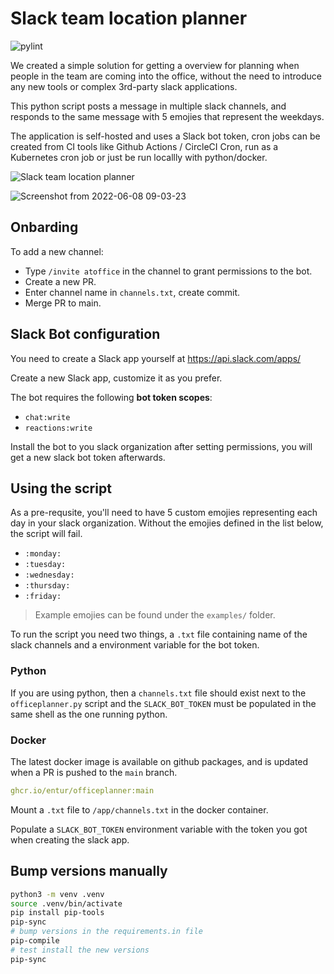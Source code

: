 # Slack team location planner

![pylint](https://img.shields.io/badge/PyLint-10.00-brightgreen?logo=python&logoColor=white)

We created a simple solution for getting a overview for planning when people in the team are coming into the office, without the need to introduce any new tools or complex 3rd-party slack applications.

This python script posts a message in multiple slack channels, and responds to the same message with 5 emojies that represent the weekdays.

The application is self-hosted and uses a Slack bot token, cron jobs can be created from CI tools like Github Actions / CircleCI Cron, run as a Kubernetes cron job or just be run locallly with python/docker.

![Slack team location planner](https://user-images.githubusercontent.com/29174850/172590122-1ad3a908-efa2-4d91-92f1-d4df5f733e4f.png)

![Screenshot from 2022-06-08 09-03-23](https://user-images.githubusercontent.com/29174850/172578268-302858d3-76cf-4b21-99cd-ac9fc89e2201.png)

## Onbarding

To add a new channel:

- Type `/invite atoffice` in the channel to grant permissions to the bot.
- Create a new PR.
- Enter channel name in `channels.txt`, create commit.
- Merge PR to main.

## Slack Bot configuration

You need to create a Slack app yourself at <https://api.slack.com/apps/>

Create a new Slack app, customize it as you prefer.

The bot requires the following **bot token scopes**:

- `chat:write`
- `reactions:write`

Install the bot to you slack organization after setting permissions, you will get a new slack bot token afterwards.

## Using the script

As a pre-requsite, you'll need to have 5 custom emojies representing each day in your slack organization. Without the emojies defined in the list below, the script will fail.

- `:monday:`
- `:tuesday:`
- `:wednesday:`
- `:thursday:`
- `:friday:`

> Example emojies can be found under the `examples/` folder.

To run the script you need two things, a `.txt` file containing name of the slack channels and a environment variable for the bot token.

### Python

If you are using python, then a `channels.txt` file should exist next to the `officeplanner.py` script and the `SLACK_BOT_TOKEN` must be populated in the same shell as the one running python.

### Docker

The latest docker image is available on github packages, and is updated when a PR is pushed to the `main` branch.

```yaml
ghcr.io/entur/officeplanner:main
```

Mount a `.txt` file to `/app/channels.txt` in the docker container.

Populate a `SLACK_BOT_TOKEN` environment variable with the token you got when creating the slack app.

## Bump versions manually

```bash
python3 -m venv .venv
source .venv/bin/activate
pip install pip-tools
pip-sync
# bump versions in the requirements.in file
pip-compile
# test install the new versions
pip-sync
```
